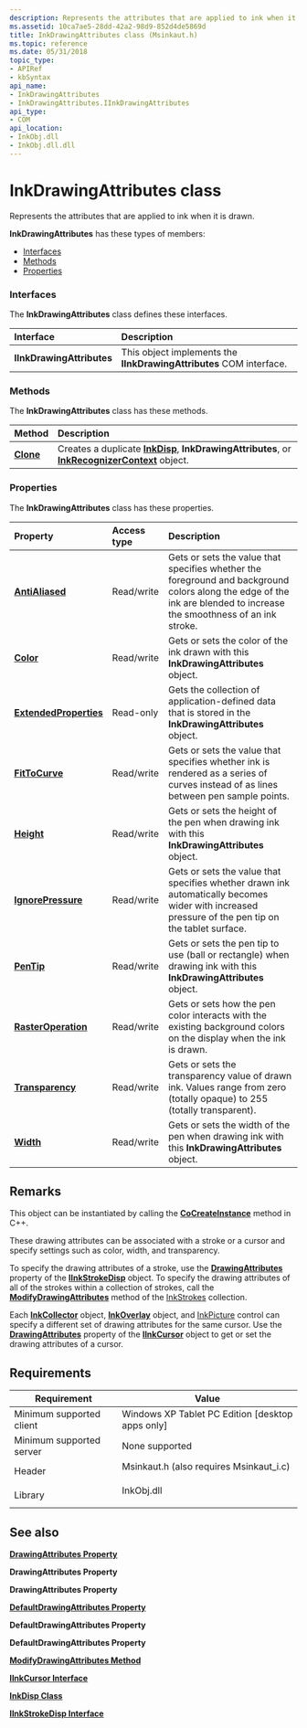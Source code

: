 ```yaml
---
description: Represents the attributes that are applied to ink when it is drawn.
ms.assetid: 10ca7ae5-28dd-42a2-98d9-852d4de5869d
title: InkDrawingAttributes class (Msinkaut.h)
ms.topic: reference
ms.date: 05/31/2018
topic_type: 
- APIRef
- kbSyntax
api_name: 
- InkDrawingAttributes
- InkDrawingAttributes.IInkDrawingAttributes
api_type: 
- COM
api_location: 
- InkObj.dll
- InkObj.dll.dll
---
```


# InkDrawingAttributes class

Represents the attributes that are applied to ink when it is drawn.

**InkDrawingAttributes** has these types of members:

-   [Interfaces](#interfaces)
-   [Methods](#methods)
-   [Properties](#properties)

### Interfaces

The **InkDrawingAttributes** class defines these interfaces.



| Interface                 | Description                                                                    |
|:--------------------------|:-------------------------------------------------------------------------------|
| **IInkDrawingAttributes** | This object implements the **IInkDrawingAttributes** COM interface.<br/> |



 

### Methods

The **InkDrawingAttributes** class has these methods.



| Method                         | Description                                                                                                                                                      |
|:-------------------------------|:-----------------------------------------------------------------------------------------------------------------------------------------------------------------|
| [**Clone**](/windows/desktop/api/msinkaut/nf-msinkaut-iinkdisp-clone) | Creates a duplicate [**InkDisp**](inkdisp-class.md), **InkDrawingAttributes**, or [**InkRecognizerContext**](inkrecognizercontext-class.md) object.<br/> |



 

### Properties

The **InkDrawingAttributes** class has these properties.



| Property                                                                           | Access type           | Description                                                                                                                                                                      |
|:-----------------------------------------------------------------------------------|:----------------------|:---------------------------------------------------------------------------------------------------------------------------------------------------------------------------------|
| [**AntiAliased**](/windows/desktop/api/msinkaut/nf-msinkaut-iinkdrawingattributes-get_antialiased)<br/>                 | Read/write<br/> | Gets or sets the value that specifies whether the foreground and background colors along the edge of the ink are blended to increase the smoothness of an ink stroke.<br/> |
| [**Color**](/windows/desktop/api/msinkaut/nf-msinkaut-iinkdrawingattributes-get_color)<br/>                             | Read/write<br/> | Gets or sets the color of the ink drawn with this **InkDrawingAttributes** object.<br/>                                                                                    |
| [**ExtendedProperties**](/windows/desktop/api/msinkaut/nf-msinkaut-iinkstrokedisp-get_extendedproperties)<br/> | Read-only<br/>  | Gets the collection of application-defined data that is stored in the **InkDrawingAttributes** object.<br/>                                                                |
| [**FitToCurve**](/windows/desktop/api/msinkaut/nf-msinkaut-iinkdrawingattributes-get_fittocurve)<br/>                   | Read/write<br/> | Gets or sets the value that specifies whether ink is rendered as a series of curves instead of as lines between pen sample points.<br/>                                    |
| [**Height**](/windows/desktop/api/msinkaut/nf-msinkaut-iinkdrawingattributes-get_height)<br/>                           | Read/write<br/> | Gets or sets the height of the pen when drawing ink with this **InkDrawingAttributes** object.<br/>                                                                        |
| [**IgnorePressure**](/windows/desktop/api/msinkaut/nf-msinkaut-iinkdrawingattributes-get_ignorepressure)<br/>           | Read/write<br/> | Gets or sets the value that specifies whether drawn ink automatically becomes wider with increased pressure of the pen tip on the tablet surface.<br/>                     |
| [**PenTip**](/windows/desktop/api/msinkaut/nf-msinkaut-iinkdrawingattributes-get_pentip)<br/>                           | Read/write<br/> | Gets or sets the pen tip to use (ball or rectangle) when drawing ink with this **InkDrawingAttributes** object.<br/>                                                       |
| [**RasterOperation**](/windows/desktop/api/msinkaut/nf-msinkaut-iinkdrawingattributes-get_rasteroperation)<br/>         | Read/write<br/> | Gets or sets how the pen color interacts with the existing background colors on the display when the ink is drawn.<br/>                                                    |
| [**Transparency**](/windows/desktop/api/msinkaut/nf-msinkaut-iinkdrawingattributes-get_transparency)<br/>               | Read/write<br/> | Gets or sets the transparency value of drawn ink. Values range from zero (totally opaque) to 255 (totally transparent).<br/>                                               |
| [**Width**](/windows/desktop/api/msinkaut/nf-msinkaut-iinkdrawingattributes-get_width)<br/>                             | Read/write<br/> | Gets or sets the width of the pen when drawing ink with this **InkDrawingAttributes** object.<br/>                                                                         |



 

## Remarks

This object can be instantiated by calling the [**CoCreateInstance**](/windows/desktop/api/combaseapi/nf-combaseapi-cocreateinstance) method in C++.

These drawing attributes can be associated with a stroke or a cursor and specify settings such as color, width, and transparency.

To specify the drawing attributes of a stroke, use the [**DrawingAttributes**](/windows/desktop/api/msinkaut/nf-msinkaut-iinkcursor-get_drawingattributes) property of the [**IInkStrokeDisp**](/windows/desktop/api/msinkaut/nn-msinkaut-iinkstrokedisp) object. To specify the drawing attributes of all of the strokes within a collection of strokes, call the [**ModifyDrawingAttributes**](/windows/desktop/api/msinkaut/nf-msinkaut-iinkstrokes-modifydrawingattributes) method of the [InkStrokes](/previous-versions/windows/desktop/legacy/ms703293(v=vs.85)) collection.

Each [**InkCollector**](inkcollector-class.md) object, [**InkOverlay**](inkoverlay-class.md) object, and [InkPicture](inkpicture-control-reference.md) control can specify a different set of drawing attributes for the same cursor. Use the [**DrawingAttributes**](/windows/desktop/api/msinkaut/nf-msinkaut-iinkcursor-get_drawingattributes) property of the [**IInkCursor**](/windows/desktop/api/msinkaut/nn-msinkaut-iinkcursor) object to get or set the drawing attributes of a cursor.

## Requirements



| Requirement | Value |
|-------------------------------------|---------------------------------------------------------------------------------------------------------------------|
| Minimum supported client<br/> | Windows XP Tablet PC Edition \[desktop apps only\]<br/>                                                       |
| Minimum supported server<br/> | None supported<br/>                                                                                           |
| Header<br/>                   | <dl> <dt>Msinkaut.h (also requires Msinkaut\_i.c)</dt> </dl> |
| Library<br/>                  | <dl> <dt>InkObj.dll</dt> </dl>                               |



## See also

<dl> <dt>

[**DrawingAttributes Property**](/windows/desktop/api/msinkaut/nf-msinkaut-iinkcursor-get_drawingattributes)
</dt> <dt>

**DrawingAttributes Property**
</dt> <dt>

**DrawingAttributes Property**
</dt> <dt>

[**DefaultDrawingAttributes Property**](/windows/desktop/api/msinkaut/nf-msinkaut-iinkcollector-get_defaultdrawingattributes)
</dt> <dt>

**DefaultDrawingAttributes Property**
</dt> <dt>

**DefaultDrawingAttributes Property**
</dt> <dt>

[**ModifyDrawingAttributes Method**](/windows/desktop/api/msinkaut/nf-msinkaut-iinkstrokes-modifydrawingattributes)
</dt> <dt>

[**IInkCursor Interface**](/windows/desktop/api/msinkaut/nn-msinkaut-iinkcursor)
</dt> <dt>

[**InkDisp Class**](inkdisp-class.md)
</dt> <dt>

[**IInkStrokeDisp Interface**](/windows/desktop/api/msinkaut/nn-msinkaut-iinkstrokedisp)
</dt> </dl>

 

